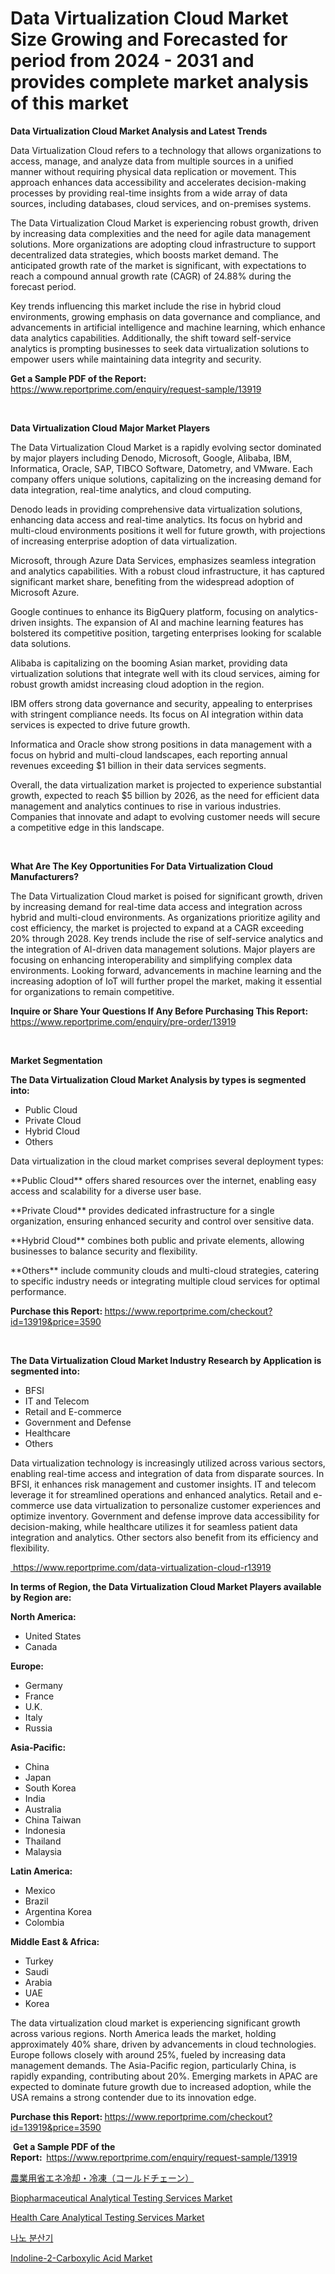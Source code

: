 <p><h1>Data Virtualization Cloud Market Size Growing and Forecasted for period from 2024 - 2031 and provides complete market analysis of this market</h1></p><p><strong>Data Virtualization Cloud Market Analysis and Latest Trends</strong></p>
<p><p>Data Virtualization Cloud refers to a technology that allows organizations to access, manage, and analyze data from multiple sources in a unified manner without requiring physical data replication or movement. This approach enhances data accessibility and accelerates decision-making processes by providing real-time insights from a wide array of data sources, including databases, cloud services, and on-premises systems. </p><p>The Data Virtualization Cloud Market is experiencing robust growth, driven by increasing data complexities and the need for agile data management solutions. More organizations are adopting cloud infrastructure to support decentralized data strategies, which boosts market demand. The anticipated growth rate of the market is significant, with expectations to reach a compound annual growth rate (CAGR) of 24.88% during the forecast period. </p><p>Key trends influencing this market include the rise in hybrid cloud environments, growing emphasis on data governance and compliance, and advancements in artificial intelligence and machine learning, which enhance data analytics capabilities. Additionally, the shift toward self-service analytics is prompting businesses to seek data virtualization solutions to empower users while maintaining data integrity and security.</p></p>
<p><strong>Get a Sample PDF of the Report:&nbsp;</strong> <a href="https://www.reportprime.com/enquiry/request-sample/13919">https://www.reportprime.com/enquiry/request-sample/13919</a></p>
<p>&nbsp;</p>
<p><strong>Data Virtualization Cloud Major Market Players</strong></p>
<p><p>The Data Virtualization Cloud Market is a rapidly evolving sector dominated by major players including Denodo, Microsoft, Google, Alibaba, IBM, Informatica, Oracle, SAP, TIBCO Software, Datometry, and VMware. Each company offers unique solutions, capitalizing on the increasing demand for data integration, real-time analytics, and cloud computing.</p><p>Denodo leads in providing comprehensive data virtualization solutions, enhancing data access and real-time analytics. Its focus on hybrid and multi-cloud environments positions it well for future growth, with projections of increasing enterprise adoption of data virtualization.</p><p>Microsoft, through Azure Data Services, emphasizes seamless integration and analytics capabilities. With a robust cloud infrastructure, it has captured significant market share, benefiting from the widespread adoption of Microsoft Azure.</p><p>Google continues to enhance its BigQuery platform, focusing on analytics-driven insights. The expansion of AI and machine learning features has bolstered its competitive position, targeting enterprises looking for scalable data solutions.</p><p>Alibaba is capitalizing on the booming Asian market, providing data virtualization solutions that integrate well with its cloud services, aiming for robust growth amidst increasing cloud adoption in the region. </p><p>IBM offers strong data governance and security, appealing to enterprises with stringent compliance needs. Its focus on AI integration within data services is expected to drive future growth.</p><p>Informatica and Oracle show strong positions in data management with a focus on hybrid and multi-cloud landscapes, each reporting annual revenues exceeding $1 billion in their data services segments.</p><p>Overall, the data virtualization market is projected to experience substantial growth, expected to reach $5 billion by 2026, as the need for efficient data management and analytics continues to rise in various industries. Companies that innovate and adapt to evolving customer needs will secure a competitive edge in this landscape.</p></p>
<p>&nbsp;</p>
<p><strong>What Are The Key Opportunities For Data Virtualization Cloud Manufacturers?</strong></p>
<p><p>The Data Virtualization Cloud market is poised for significant growth, driven by increasing demand for real-time data access and integration across hybrid and multi-cloud environments. As organizations prioritize agility and cost efficiency, the market is projected to expand at a CAGR exceeding 20% through 2028. Key trends include the rise of self-service analytics and the integration of AI-driven data management solutions. Major players are focusing on enhancing interoperability and simplifying complex data environments. Looking forward, advancements in machine learning and the increasing adoption of IoT will further propel the market, making it essential for organizations to remain competitive.</p></p>
<p><strong>Inquire or Share Your Questions If Any Before Purchasing This Report:</strong> <a href="https://www.reportprime.com/enquiry/pre-order/13919">https://www.reportprime.com/enquiry/pre-order/13919</a></p>
<p>&nbsp;</p>
<p><strong>Market Segmentation</strong></p>
<p><strong>The Data Virtualization Cloud Market Analysis by types is segmented into:</strong></p>
<p><ul><li>Public Cloud</li><li>Private Cloud</li><li>Hybrid Cloud</li><li>Others</li></ul></p>
<p><p>Data virtualization in the cloud market comprises several deployment types: </p><p>**Public Cloud** offers shared resources over the internet, enabling easy access and scalability for a diverse user base. </p><p>**Private Cloud** provides dedicated infrastructure for a single organization, ensuring enhanced security and control over sensitive data. </p><p>**Hybrid Cloud** combines both public and private elements, allowing businesses to balance security and flexibility. </p><p>**Others** include community clouds and multi-cloud strategies, catering to specific industry needs or integrating multiple cloud services for optimal performance.</p></p>
<p><strong>Purchase this Report:&nbsp;</strong><a href="https://www.reportprime.com/checkout?id=13919&price=3590">https://www.reportprime.com/checkout?id=13919&price=3590</a></p>
<p>&nbsp;</p>
<p><strong>The Data Virtualization Cloud Market Industry Research by Application is segmented into:</strong></p>
<p><ul><li>BFSI</li><li>IT and Telecom</li><li>Retail and E-commerce</li><li>Government and Defense</li><li>Healthcare</li><li>Others</li></ul></p>
<p><p>Data virtualization technology is increasingly utilized across various sectors, enabling real-time access and integration of data from disparate sources. In BFSI, it enhances risk management and customer insights. IT and telecom leverage it for streamlined operations and enhanced analytics. Retail and e-commerce use data virtualization to personalize customer experiences and optimize inventory. Government and defense improve data accessibility for decision-making, while healthcare utilizes it for seamless patient data integration and analytics. Other sectors also benefit from its efficiency and flexibility.</p></p>
<p><a href="https://www.reportprime.com/data-virtualization-cloud-r13919">&nbsp;https://www.reportprime.com/data-virtualization-cloud-r13919</a></p>
<p><strong>In terms of Region, the Data Virtualization Cloud Market Players available by Region are:</strong></p>
<p>
    <p> <strong> North America: </strong>
        <ul>
            <li>United States</li>
            <li>Canada</li>
        </ul>
        </p> 
    <p> <strong> Europe: </strong>
        <ul>
            <li>Germany</li>
            <li>France</li>
            <li>U.K.</li>
            <li>Italy</li>
            <li>Russia</li>
        </ul>
        </p> 
    <p> <strong> Asia-Pacific: </strong>
        <ul>
            <li>China</li>
            <li>Japan</li>
            <li>South Korea</li>
            <li>India</li>
            <li>Australia</li>
            <li>China Taiwan</li>
            <li>Indonesia</li>
            <li>Thailand</li>
            <li>Malaysia</li>
        </ul>
        </p> 
    <p> <strong> Latin America: </strong>
        <ul>
            <li>Mexico</li>
            <li>Brazil</li>
            <li>Argentina Korea</li>
            <li>Colombia</li>
        </ul>
        </p> 
    <p> <strong> Middle East & Africa: </strong>
        <ul>
            <li>Turkey</li>
            <li>Saudi</li>
            <li>Arabia</li>
            <li>UAE</li>
            <li>Korea</li>
        </ul>
    </p>
    </p>
<p><p>The data virtualization cloud market is experiencing significant growth across various regions. North America leads the market, holding approximately 40% share, driven by advancements in cloud technologies. Europe follows closely with around 25%, fueled by increasing data management demands. The Asia-Pacific region, particularly China, is rapidly expanding, contributing about 20%. Emerging markets in APAC are expected to dominate future growth due to increased adoption, while the USA remains a strong contender due to its innovation edge.</p></p>
<p><strong>Purchase this Report: </strong><a href="https://www.reportprime.com/checkout?id=13919&price=3590">https://www.reportprime.com/checkout?id=13919&price=3590</a></p>
<p>&nbsp;<strong>Get a Sample PDF of the Report:&nbsp;&nbsp;</strong><a href="https://www.reportprime.com/enquiry/request-sample/13919">https://www.reportprime.com/enquiry/request-sample/13919</a></p>
<p><strong></strong></p>
<p><p><a href="https://medium.com/@leigh4852023/agriculture-energy-saving-cooling-and-freezing-cold-chain-market-%E3%81%AF-%E3%82%B3%E3%82%B9%E3%83%88%E7%AE%A1%E7%90%86%E3%81%A8%E5%8A%B9%E7%8E%87%E5%90%91%E4%B8%8A%E3%82%92%E5%84%AA%E5%85%88%E3%81%97%E3%81%BE%E3%81%99-735f7e4a1500">農業用省エネ冷却・冷凍（コールドチェーン）</a></p><p><a href="https://github.com/carengczpoe/Market-Research-Report-List-1/blob/main/biopharmaceutical-analytical-testing-services-market.md">Biopharmaceutical Analytical Testing Services Market</a></p><p><a href="https://issuu.com/reportprime-2/docs/health-care-analytical-testing-serv_4663ba389d14c8">Health Care Analytical Testing Services Market</a></p><p><a href="https://medium.com/@ayesakhan333/%EC%84%B8%EA%B3%84-nano-disperser-market-%EC%9D%80-2024%EC%97%90%EC%84%9C-2031%EB%A1%9C-%EC%97%B0%ED%8F%89%EA%B7%A0-%EC%A6%9D%EA%B0%80%EC%9C%A8%EC%9D%84-%EB%B3%B4%EC%9D%BC-%EA%B2%83%EC%9C%BC%EB%A1%9C-%EC%98%88%EC%83%81%EB%90%A9%EB%8B%88%EB%8B%A4-b58381cd63fe">나노 분산기</a></p><p><a href="https://medium.com/@abdulkoss1996/the-indoline-2-carboxylic-acid-market-research-report-provides-an-in-depth-and-up-to-date-2adf4e040495">Indoline-2-Carboxylic Acid Market</a></p></p>